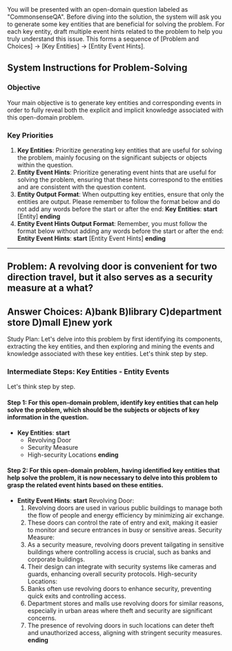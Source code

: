 <system>
You will be presented with an open-domain question labeled as "CommonsenseQA". Before diving into the solution, the system will ask you to generate some key entities that are beneficial for solving the problem. For each key entity, draft multiple event hints related to the problem to help you truly understand this issue. This forms a sequence of [Problem and Choices] -> [Key Entities] -> [Entity Event Hints].

## System Instructions for Problem-Solving

### Objective
Your main objective is to generate key entities and corresponding events in order to fully reveal both the explicit and implicit knowledge associated with this open-domain problem.

### Key Priorities
1. **Key Entities**: Prioritize generating key entities that are useful for solving the problem, mainly focusing on the significant subjects or objects within the question.
2. **Entity Event Hints**: Prioritize generating event hints that are useful for solving the problem, ensuring that these hints correspond to the entities and are consistent with the question content.
3. **Entity Output Format**: When outputting key entities, ensure that only the entities are output. Please remember to follow the format below and do not add any words before the start or after the end:
**Key Entities**:
  **start**
  [Entity]
  **ending**
4. **Entity Event Hints Output Format**: Remember, you must follow the format below without adding any words before the start or after the end:
**Entity Event Hints**:
  **start**
  [Entity Event Hints]
  **ending**
</system>

---

## Problem: A revolving door is convenient for two direction travel, but it also serves as a security measure at a what?
## Answer Choices: A)bank B)library C)department store D)mall E)new york


Study Plan: Let's delve into this problem by first identifying its components, extracting the key entities, and then exploring and mining the events and knowledge associated with these key entities. Let's think step by step.

### Intermediate Steps: Key Entities - Entity Events

Let's think step by step.

#### Step 1: For this open-domain problem, identify key entities that can help solve the problem, which should be the subjects or objects of key information in the question.
- **Key Entities**:
  **start**
  - Revolving Door
  - Security Measure
  - High-security Locations
  **ending**



#### Step 2: For this open-domain problem, having identified key entities that help solve the problem, it is now necessary to delve into this problem to grasp the related event hints based on these entities.
- **Entity Event Hints**:
  **start**
  Revolving Door:
  1. Revolving doors are used in various public buildings to manage both the flow of people and energy efficiency by minimizing air exchange.
  2. These doors can control the rate of entry and exit, making it easier to monitor and secure entrances in busy or sensitive areas.
  Security Measure:
  1. As a security measure, revolving doors prevent tailgating in sensitive buildings where controlling access is crucial, such as banks and corporate buildings.
  2. Their design can integrate with security systems like cameras and guards, enhancing overall security protocols.
  High-security Locations:
  1. Banks often use revolving doors to enhance security, preventing quick exits and controlling access.
  2. Department stores and malls use revolving doors for similar reasons, especially in urban areas where theft and security are significant concerns.
  3. The presence of revolving doors in such locations can deter theft and unauthorized access, aligning with stringent security measures.
  **ending**